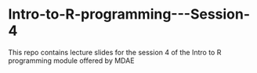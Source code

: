 # Intro-to-R-programming---Session-4
This repo contains lecture slides for the session 4 of the Intro to R programming module offered by MDAE
